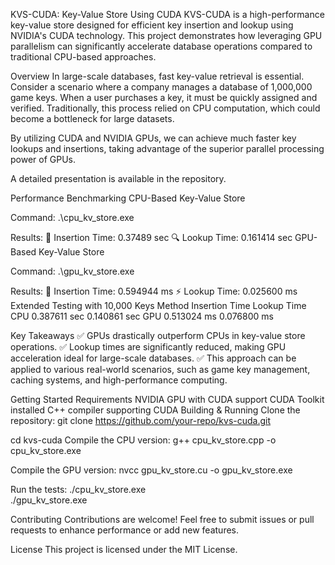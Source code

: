 KVS-CUDA: Key-Value Store Using CUDA
KVS-CUDA is a high-performance key-value store designed for efficient key insertion and lookup using NVIDIA's CUDA technology. This project demonstrates how leveraging GPU parallelism can significantly accelerate database operations compared to traditional CPU-based approaches.

Overview
In large-scale databases, fast key-value retrieval is essential. Consider a scenario where a company manages a database of 1,000,000 game keys. When a user purchases a key, it must be quickly assigned and verified. Traditionally, this process relied on CPU computation, which could become a bottleneck for large datasets.

By utilizing CUDA and NVIDIA GPUs, we can achieve much faster key lookups and insertions, taking advantage of the superior parallel processing power of GPUs.

A detailed presentation is available in the repository.

Performance Benchmarking
CPU-Based Key-Value Store

Command:
.\cpu_kv_store.exe

Results:
📝 Insertion Time: 0.37489 sec
🔍 Lookup Time: 0.161414 sec
GPU-Based Key-Value Store

Command:
.\gpu_kv_store.exe

Results:
🚀 Insertion Time: 0.594944 ms
⚡ Lookup Time: 0.025600 ms
Extended Testing with 10,000 Keys
Method	Insertion Time	Lookup Time
CPU	0.387611 sec	0.140861 sec
GPU	0.513024 ms	0.076800 ms

Key Takeaways
✅ GPUs drastically outperform CPUs in key-value store operations.
✅ Lookup times are significantly reduced, making GPU acceleration ideal for large-scale databases.
✅ This approach can be applied to various real-world scenarios, such as game key management, caching systems, and high-performance computing.

Getting Started
Requirements
NVIDIA GPU with CUDA support
CUDA Toolkit installed
C++ compiler supporting CUDA
Building & Running
Clone the repository:
git clone https://github.com/your-repo/kvs-cuda.git

cd kvs-cuda
Compile the CPU version:
g++ cpu_kv_store.cpp -o cpu_kv_store.exe

Compile the GPU version:
nvcc gpu_kv_store.cu -o gpu_kv_store.exe

Run the tests:
./cpu_kv_store.exe  
./gpu_kv_store.exe  

Contributing
Contributions are welcome! Feel free to submit issues or pull requests to enhance performance or add new features.

License
This project is licensed under the MIT License.

